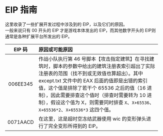 # EIP 指南

这里收录了一些扩展开发过程中涉及到的 EIP，以及它们的原因。  
一般来说只有 00 开头的 EIP 才是游戏本体发出的 EIP，而其他数字开头的 EIP则通常是各种扩展平台所发出的 EIP。

|EIP 码|原因或可能原因|
|:-:|:-|
|006EE345|作战小队执行第 46 号脚本【攻击指定建筑】在寻找建筑时，脚本的参数中给出的建筑注册表索引超出了实际注册表的范围（找不到或无效值也算超出）。其中 except.txt 文件中的 EAX 后面的值即是出错的索引值，这个值是排除了若干个 65536 之后的值（16 进制），因此需要排查这个值时（排查时需要转为 10 进制），假设这个值为 X，则需要同时排查 `X`、`X+65536`、`X+65536*2`、`X+65536*3` 这四个值。|
|0071AACD|在这里，这是超时空冻结武器使用 wic 的变形弹头进行了完全变形所得到的 EIP。|